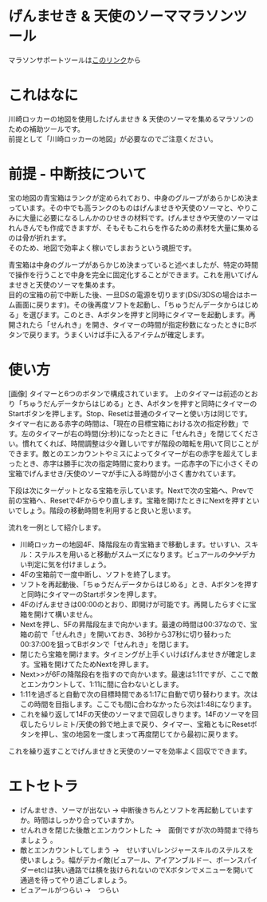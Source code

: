 # げんませき &amp; 天使のソーママラソンツール

マラソンサポートツールは[このリンク](https://dq9kn.github.io/somarathon/somarathon.html "ソーマラソン")から

# これはなに
川崎ロッカーの地図を使用したげんませき &amp; 天使のソーマを集めるマラソンのための補助ツールです。  
前提として「川崎ロッカーの地図」が必要なのでご注意ください。  
# 前提 - 中断技について
宝の地図の青宝箱はランクが定められており、中身のグループがあらかじめ決まっています。その中でも高ランクのものはげんませきや天使のソーマと、やりこみに大量に必要になるしんかのひせきの材料です。げんませきや天使のソーマはれんきんでも作成できますが、そもそもこれらを作るための素材を大量に集めるのは骨が折れます。  
そのため、地図で効率よく稼いでしまおうという魂胆です。  

青宝箱は中身のグループがあらかじめ決まっていると述べましたが、特定の時間で操作を行うことで中身を完全に固定化することができます。これを用いてげんませきと天使のソーマを集めます。  
目的の宝箱の前で中断した後、一旦DSの電源を切ります(DSi/3DSの場合はホーム画面に戻ります)。その後再度ソフトを起動し、「ちゅうだんデータからはじめる」を選びます。このとき、Aボタンを押すと同時にタイマーを起動します。再開されたら「せんれき」を開き、タイマーの時間が指定秒数になったときにBボタンで戻ります。うまくいけば手に入るアイテムが確定します。

# 使い方
[画像]
タイマーと6つのボタンで構成されています。
上のタイマーは前述のとおり「ちゅうだんデータからはじめる」とき、Aボタンを押すと同時にタイマーのStartボタンを押します。Stop、Resetは普通のタイマーと使い方は同じです。  
タイマー右にある赤字の時間は、「現在の目標宝箱における次の指定秒数」です。左のタイマーが右の時間(分:秒)になったときに「せんれき」を閉じてください。慣れてくれば、時間調整は少々難しいですが階段の暗転を用いて同じことができます。敵とのエンカウントやミスによってタイマーが右の赤字を超えてしまったとき、赤字は勝手に次の指定時間に変わります。一応赤字の下に小さくその宝箱でげんませき/天使のソーマが手に入る時間が小さく書かれています。

下段は次にターゲットとなる宝箱を示しています。Nextで次の宝箱へ、Prevで前の宝箱へ、Resetで4Fからやり直します。宝箱を開けたときにNextを押すといいでしょう。階段の移動時間を利用すると良いと思います。

流れを一例として紹介します。  
- 川崎ロッカーの地図4F、降階段左の青宝箱まで移動します。せいすい、スキル：ステルスを用いると移動がスムーズになります。ビュアールの~~クソ~~デカい判定に気を付けましょう。
- 4Fの宝箱前で一度中断し、ソフトを終了します。
- ソフトを再起動後、「ちゅうだんデータからはじめる」とき、Aボタンを押すと同時にタイマーのStartボタンを押します。
- 4Fのげんませきは00:00のとおり、即開けが可能です。再開したらすぐに宝箱を開けて構いません。
- Nextを押し、5Fの昇階段左まで向かいます。最速の時間は00:37なので、宝箱の前で「せんれき」を開いておき、36秒から37秒に切り替わった00:37:00を狙ってBボタンで「せんれき」を閉じます。
- 閉じたら宝箱を開けます。タイミングが上手くいけばげんませきが確定します。宝箱を開けてたためNextを押します。
- Next>>が6Fの降階段右を指すので向かいます。最速は1:11ですが、ここで敵とエンカウントして、1:11に間に合わないとします。
- 1:11を過ぎると自動で次の目標時間である1:17に自動で切り替わります。次はこの時間を目指します。ここでも間に合わなかったら次は1:48になります。
- これを繰り返して14Fの天使のソーマまで回収しきります。14Fのソーマを回収したらリレミト/天使の鈴で地上まで戻り、タイマー、宝箱ともにResetボタンを押し、宝の地図を一度しまって再度閉じてから最初に戻ります。

これを繰り返すことでげんませきと天使のソーマを効率よく回収でできます。

# エトセトラ
* げんませき、ソーマが出ない
→ 中断後きちんとソフトを再起動していますか。時間はしっかり合っていますか。
* せんれきを閉じた後敵とエンカウントした
→　面倒ですが次の時間まで待ちましょう 。
* 敵とエンカウントしてしまう
→　せいすい/レンジャースキルのステルスを使いましょう。幅がデカイ敵(ビュアール、アイアンブルドー、ボーンスパイダーetc)は狭い通路では横を抜けられないのでXボタンでメニューを開いて通過を待ってやり過ごしましょう。
* ビュアールがつらい
→　つらい

